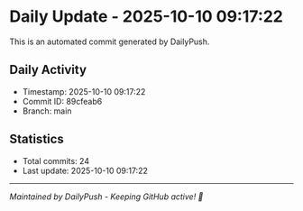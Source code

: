 # Daily Update - 2025-10-10 09:17:22

This is an automated commit generated by DailyPush.

## Daily Activity
- Timestamp: 2025-10-10 09:17:22
- Commit ID: 89cfeab6
- Branch: main

## Statistics
- Total commits: 24
- Last update: 2025-10-10 09:17:22

---
*Maintained by DailyPush - Keeping GitHub active! 🚀*
